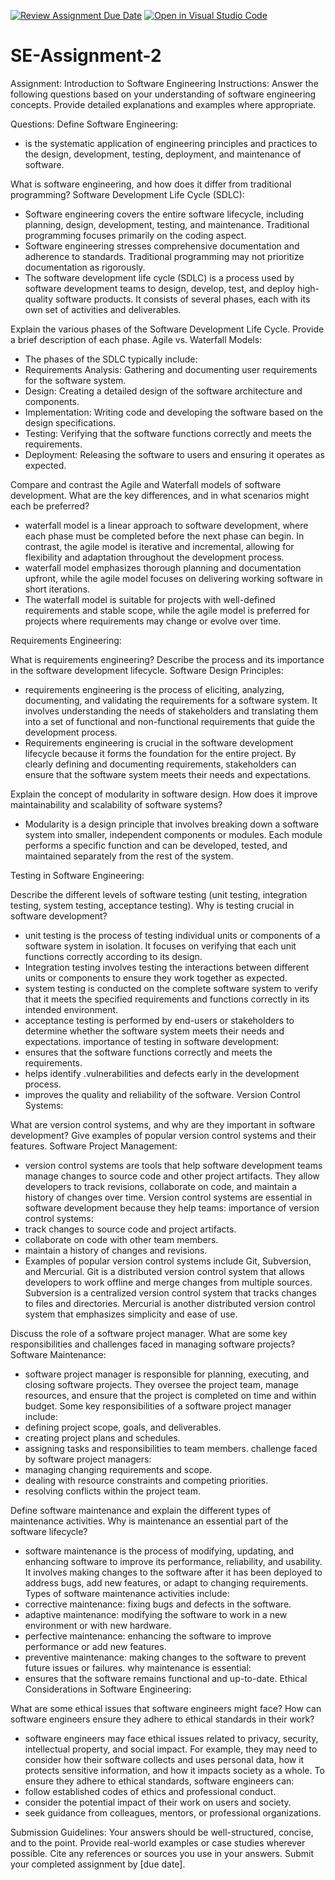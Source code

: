 [![Review Assignment Due Date](https://classroom.github.com/assets/deadline-readme-button-24ddc0f5d75046c5622901739e7c5dd533143b0c8e959d652212380cedb1ea36.svg)](https://classroom.github.com/a/-ucQIGTc)
[![Open in Visual Studio Code](https://classroom.github.com/assets/open-in-vscode-718a45dd9cf7e7f842a935f5ebbe5719a5e09af4491e668f4dbf3b35d5cca122.svg)](https://classroom.github.com/online_ide?assignment_repo_id=15253122&assignment_repo_type=AssignmentRepo)
# SE-Assignment-2
Assignment: Introduction to Software Engineering
Instructions:
Answer the following questions based on your understanding of software engineering concepts. Provide detailed explanations and examples where appropriate.

Questions:
Define Software Engineering:
-  is the systematic application of engineering principles and practices to the design, development, testing, deployment, and maintenance of software. 

What is software engineering, and how does it differ from traditional programming?
Software Development Life Cycle (SDLC):
- Software engineering covers the entire software lifecycle, including planning, design, development, testing, and maintenance. Traditional programming focuses primarily on the coding aspect.
- Software engineering stresses comprehensive documentation and adherence to standards. Traditional programming may not prioritize documentation as rigorously.
- The software development life cycle (SDLC) is a process used by software development teams to design, develop, test, 
and deploy high-quality software products. It consists of several phases, each with its own set of activities and deliverables. 

Explain the various phases of the Software Development Life Cycle. Provide a brief description of each phase.
Agile vs. Waterfall Models:
- The phases of the SDLC typically include:
- Requirements Analysis: Gathering and documenting user requirements for the software system.
- Design: Creating a detailed design of the software architecture and components.
- Implementation: Writing code and developing the software based on the design specifications.
- Testing: Verifying that the software functions correctly and meets the requirements.
- Deployment: Releasing the software to users and ensuring it operates as expected.

Compare and contrast the Agile and Waterfall models of software development. What are the key differences, and in what scenarios might each be preferred?
- waterfall model is a linear approach to software development, where each phase must be completed before the next phase can begin. In contrast, the agile model is iterative and incremental, allowing for flexibility and adaptation throughout the development process.
- waterfall model emphasizes thorough planning and documentation upfront, while the agile model focuses on delivering working software in short iterations.
- The waterfall model is suitable for projects with well-defined requirements and stable scope, while the agile model is preferred for projects where requirements may change or evolve over time.

Requirements Engineering:

What is requirements engineering? Describe the process and its importance in the software development lifecycle.
Software Design Principles:
- requirements engineering is the process of eliciting, analyzing, documenting, and validating the requirements for a software system. It involves understanding the needs of stakeholders and translating them into a set of functional and non-functional requirements that guide the development process.
- Requirements engineering is crucial in the software development lifecycle because it forms the foundation for the entire project. By clearly defining and documenting requirements, stakeholders can ensure that the software system meets their needs and expectations.

Explain the concept of modularity in software design. How does it improve maintainability and scalability of software systems?
- Modularity is a design principle that involves breaking down a software system into smaller, independent components or modules. Each module performs a specific function and can be developed, tested, and maintained separately from the rest of the system.

Testing in Software Engineering:

Describe the different levels of software testing (unit testing, integration testing, system testing, acceptance testing). Why is testing crucial in software development?
- unit testing is the process of testing individual units or components of a software system in isolation. It focuses on verifying that each unit functions correctly according to its design.
- Integration testing involves testing the interactions between different units or components to ensure they work together as expected.
- system testing is conducted on the complete software system to verify that it meets the specified requirements and functions correctly in its intended environment.
- acceptance testing is performed by end-users or stakeholders to determine whether the software system meets their needs and expectations.
importance of testing in software development:
- ensures that the software functions correctly and meets the requirements.
- helps identify .vulnerabilities and defects early in the development process.
- improves the quality and reliability of the software.
Version Control Systems:

What are version control systems, and why are they important in software development? Give examples of popular version control systems and their features.
Software Project Management:
- version control systems are tools that help software development teams manage changes to source code and other project artifacts. They allow developers to track revisions, collaborate on code, and maintain a history of changes over time. Version control systems are essential in software development because they help teams:
importance of version control systems:
- track changes to source code and project artifacts.
- collaborate on code with other team members.
- maintain a history of changes and revisions.
- Examples of popular version control systems include Git, Subversion, and Mercurial. Git is a distributed version control system that allows developers to work offline and merge changes from multiple sources. Subversion is a centralized version control system that tracks changes to files and directories. Mercurial is another distributed version control system that emphasizes simplicity and ease of use.


Discuss the role of a software project manager. What are some key responsibilities and challenges faced in managing software projects?
Software Maintenance:
- software project manager is responsible for planning, executing, and closing software projects. They oversee the project team, manage resources, and ensure that the project is completed on time and within budget.
Some key responsibilities of a software project manager include:
- defining project scope, goals, and deliverables.
- creating project plans and schedules.
- assigning tasks and responsibilities to team members.
challenge faced by software project managers:
- managing changing requirements and scope.
- dealing with resource constraints and competing priorities.
- resolving conflicts within the project team.

Define software maintenance and explain the different types of maintenance activities. Why is maintenance an essential part of the software lifecycle?
- software maintenance is the process of modifying, updating, and enhancing software to improve its performance, reliability, and usability. It involves making changes to the software after it has been deployed to address bugs, add new features, or adapt to changing requirements.
Types of software maintenance activities include:
- corrective maintenance: fixing bugs and defects in the software.
- adaptive maintenance: modifying the software to work in a new environment or with new hardware.
- perfective maintenance: enhancing the software to improve performance or add new features.
- preventive maintenance: making changes to the software to prevent future issues or failures.
why maintenance is essential:
- ensures that the software remains functional and up-to-date.
Ethical Considerations in Software Engineering:


What are some ethical issues that software engineers might face? How can software engineers ensure they adhere to ethical standards in their work?
- software engineers may face ethical issues related to privacy, security, intellectual property, and social impact. For example, they may need to consider how their software collects and uses personal data, how it protects sensitive information, and how it impacts society as a whole.
To ensure they adhere to ethical standards, software engineers can:
- follow established codes of ethics and professional conduct.
- consider the potential impact of their work on users and society.
- seek guidance from colleagues, mentors, or professional organizations.

Submission Guidelines:
Your answers should be well-structured, concise, and to the point.
Provide real-world examples or case studies wherever possible.
Cite any references or sources you use in your answers.
Submit your completed assignment by [due date].

